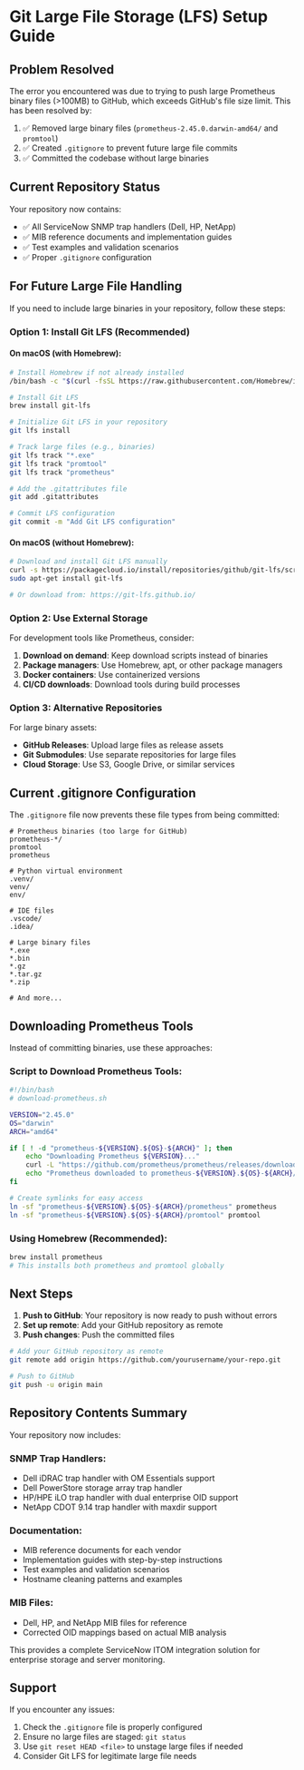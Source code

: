 # Git Large File Storage (LFS) Setup Guide

## Problem Resolved

The error you encountered was due to trying to push large Prometheus binary files (>100MB) to GitHub, which exceeds GitHub's file size limit. This has been resolved by:

1. ✅ Removed large binary files (`prometheus-2.45.0.darwin-amd64/` and `promtool`)
2. ✅ Created `.gitignore` to prevent future large file commits
3. ✅ Committed the codebase without large binaries

## Current Repository Status

Your repository now contains:
- ✅ All ServiceNow SNMP trap handlers (Dell, HP, NetApp)
- ✅ MIB reference documents and implementation guides
- ✅ Test examples and validation scenarios
- ✅ Proper `.gitignore` configuration

## For Future Large File Handling

If you need to include large binaries in your repository, follow these steps:

### Option 1: Install Git LFS (Recommended)

#### On macOS (with Homebrew):
```bash
# Install Homebrew if not already installed
/bin/bash -c "$(curl -fsSL https://raw.githubusercontent.com/Homebrew/install/HEAD/install.sh)"

# Install Git LFS
brew install git-lfs

# Initialize Git LFS in your repository
git lfs install

# Track large files (e.g., binaries)
git lfs track "*.exe"
git lfs track "promtool"
git lfs track "prometheus"

# Add the .gitattributes file
git add .gitattributes

# Commit LFS configuration
git commit -m "Add Git LFS configuration"
```

#### On macOS (without Homebrew):
```bash
# Download and install Git LFS manually
curl -s https://packagecloud.io/install/repositories/github/git-lfs/script.deb.sh | sudo bash
sudo apt-get install git-lfs

# Or download from: https://git-lfs.github.io/
```

### Option 2: Use External Storage

For development tools like Prometheus, consider:

1. **Download on demand**: Keep download scripts instead of binaries
2. **Package managers**: Use Homebrew, apt, or other package managers
3. **Docker containers**: Use containerized versions
4. **CI/CD downloads**: Download tools during build processes

### Option 3: Alternative Repositories

For large binary assets:
- **GitHub Releases**: Upload large files as release assets
- **Git Submodules**: Use separate repositories for large files
- **Cloud Storage**: Use S3, Google Drive, or similar services

## Current .gitignore Configuration

The `.gitignore` file now prevents these file types from being committed:

```
# Prometheus binaries (too large for GitHub)
prometheus-*/
promtool
prometheus

# Python virtual environment
.venv/
venv/
env/

# IDE files
.vscode/
.idea/

# Large binary files
*.exe
*.bin
*.gz
*.tar.gz
*.zip

# And more...
```

## Downloading Prometheus Tools

Instead of committing binaries, use these approaches:

### Script to Download Prometheus Tools:
```bash
#!/bin/bash
# download-prometheus.sh

VERSION="2.45.0"
OS="darwin"
ARCH="amd64"

if [ ! -d "prometheus-${VERSION}.${OS}-${ARCH}" ]; then
    echo "Downloading Prometheus ${VERSION}..."
    curl -L "https://github.com/prometheus/prometheus/releases/download/v${VERSION}/prometheus-${VERSION}.${OS}-${ARCH}.tar.gz" | tar xz
    echo "Prometheus downloaded to prometheus-${VERSION}.${OS}-${ARCH}/"
fi

# Create symlinks for easy access
ln -sf "prometheus-${VERSION}.${OS}-${ARCH}/prometheus" prometheus
ln -sf "prometheus-${VERSION}.${OS}-${ARCH}/promtool" promtool
```

### Using Homebrew (Recommended):
```bash
brew install prometheus
# This installs both prometheus and promtool globally
```

## Next Steps

1. **Push to GitHub**: Your repository is now ready to push without errors
2. **Set up remote**: Add your GitHub repository as remote
3. **Push changes**: Push the committed files

```bash
# Add your GitHub repository as remote
git remote add origin https://github.com/yourusername/your-repo.git

# Push to GitHub
git push -u origin main
```

## Repository Contents Summary

Your repository now includes:

### SNMP Trap Handlers:
- Dell iDRAC trap handler with OM Essentials support
- Dell PowerStore storage array trap handler  
- HP/HPE iLO trap handler with dual enterprise OID support
- NetApp CDOT 9.14 trap handler with maxdir support

### Documentation:
- MIB reference documents for each vendor
- Implementation guides with step-by-step instructions
- Test examples and validation scenarios
- Hostname cleaning patterns and examples

### MIB Files:
- Dell, HP, and NetApp MIB files for reference
- Corrected OID mappings based on actual MIB analysis

This provides a complete ServiceNow ITOM integration solution for enterprise storage and server monitoring.

## Support

If you encounter any issues:
1. Check the `.gitignore` file is properly configured
2. Ensure no large files are staged: `git status`
3. Use `git reset HEAD <file>` to unstage large files if needed
4. Consider Git LFS for legitimate large file needs